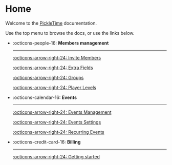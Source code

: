 # Home

Welcome to the [PickleTime](https://pickletime.app) documentation.

Use the top menu to browse the docs, or use the links below.

<div class="grid cards" markdown>

-   :octicons-people-16: __Members management__

    ---

    [:octicons-arrow-right-24: Invite Members](members/index.md#invite-members)

    [:octicons-arrow-right-24: Extra Fields](members/index.md#extra-fields)

    [:octicons-arrow-right-24: Groups](members/groups.md)

    [:octicons-arrow-right-24: Player Levels](members/player_levels.md)

-   :octicons-calendar-16: __Events__

    ---

    [:octicons-arrow-right-24: Events Management](events/events_management.md)

    [:octicons-arrow-right-24: Events Settings](events/events_settings.md)

    [:octicons-arrow-right-24: Recurring Events](events/recurring_events.md)

-   :octicons-credit-card-16: __Billing__

    ---

    [:octicons-arrow-right-24: Getting started](billing.md)

</div>

